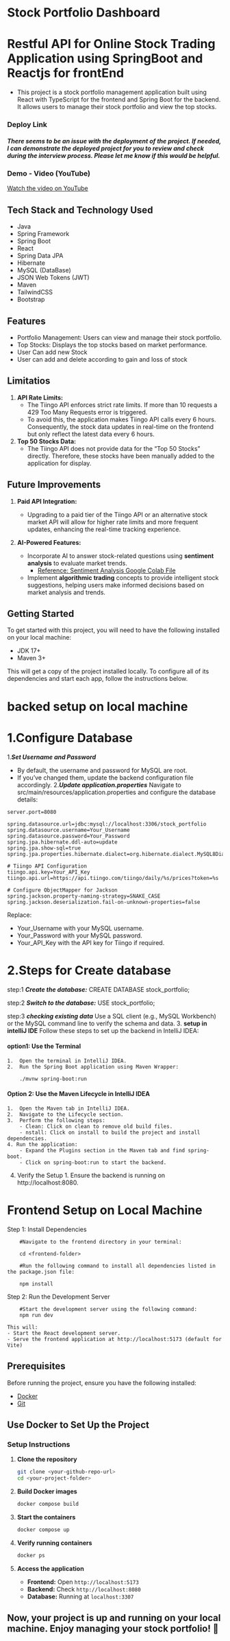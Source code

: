 # Stock Portfolio Dashboard
# Restful API for Online Stock Trading Application using SpringBoot and Reactjs for frontEnd 

- This project is a stock portfolio management application built using React with TypeScript for the frontend and Spring Boot for the backend. It allows users to manage their stock portfolio and view the top stocks.
### Deploy Link
##### There seems to be an issue with the deployment of the project. If needed, I can demonstrate the deployed project for you to review and check during the interview process. Please let me know if this would be helpful.

### Demo - Video (YouTube)
[Watch the video on YouTube](https://youtu.be/fXSm0wjJLdg)

## Tech Stack and Technology Used

- Java
- Spring Framework
- Spring Boot
- React
- Spring Data JPA
- Hibernate
- MySQL (DataBase)
- JSON Web Tokens (JWT)
- Maven
- TailwindCSS
- Bootstrap

## Features

- Portfolio Management: Users can view and manage their stock portfolio.
- Top Stocks: Displays the top stocks based on market performance.
- User Can add new Stock 
- User can add and delete according to gain and loss of stock

## Limitatios
1. **API Rate Limits:**
    - The Tiingo API enforces strict rate limits. If more than 10 requests  a 429 Too Many Requests error is triggered.
    - To avoid this, the application makes Tiingo API calls every 6 hours. Consequently, the stock data updates in real-time on the frontend but only reflect the latest data every 6 hours.
2. **Top 50 Stocks Data:**
    - The Tiingo API does not provide data for the “Top 50 Stocks” directly. Therefore, these stocks have been manually added to the application for display.

## Future Improvements
1. **Paid API Integration:**
   - Upgrading to a paid tier of the Tiingo API or an alternative stock market API will allow for higher rate limits and more frequent updates, enhancing the real-time tracking experience.

2. **AI-Powered Features:**
   - Incorporate AI to answer stock-related questions using **sentiment analysis** to evaluate market trends.  
     - [Reference: Sentiment Analysis Google Colab File](https://colab.research.google.com/drive/1Vlsarlmzuad2ghsyMM7ztyCpU7tN4l96?usp=sharing)
   - Implement **algorithmic trading** concepts to provide intelligent stock suggestions, helping users make informed decisions based on market analysis and trends.

## Getting Started

To get started with this project, you will need to have the following installed on your local machine:

- JDK 17+
- Maven 3+


This will get a copy of the project installed locally. To configure all of its dependencies and start each app, follow the instructions below.
# backed setup on local machine

# 1.**Configure Database**
1.***Set Username and Password***
- By default, the username and password for MySQL are root.
- If you’ve changed them, update the backend configuration file accordingly.
2.***Update application.properties***
Navigate to src/main/resources/application.properties and configure the database details:
```
server.port=8080

spring.datasource.url=jdbc:mysql://localhost:3306/stock_portfolio
spring.datasource.username=Your_Username
spring.datasource.password=Your_Password
spring.jpa.hibernate.ddl-auto=update
spring.jpa.show-sql=true
spring.jpa.properties.hibernate.dialect=org.hibernate.dialect.MySQL8Dialect

# Tiingo API Configuration
tiingo.api.key=Your_API_Key
tiingo.api.url=https://api.tiingo.com/tiingo/daily/%s/prices?token=%s

# Configure ObjectMapper for Jackson
spring.jackson.property-naming-strategy=SNAKE_CASE
spring.jackson.deserialization.fail-on-unknown-properties=false
```
Replace:
- Your_Username with your MySQL username.
- Your_Password with your MySQL password.
- Your_API_Key with the API key for Tiingo if required.
# 2.**Steps for Create database**
step:1 ***Create the database:***
CREATE DATABASE stock_portfolio;

step:2 ***Switch to the database:***
USE stock_portfolio;

step:3 ***checking existing data***
Use a SQL client (e.g., MySQL Workbench) or the MySQL command line to verify the schema and data.
3.  **setup in intelliJ IDE**
Follow these steps to set up the backend in IntelliJ IDEA:
#### option1: Use the Terminal
	1.	Open the terminal in IntelliJ IDEA.
    2.	Run the Spring Boot application using Maven Wrapper:
```
    ./mvnw spring-boot:run
```

#### Option 2: Use the Maven Lifecycle in IntelliJ IDEA
    1.	Open the Maven tab in IntelliJ IDEA.
	2.	Navigate to the Lifecycle section.
	3.	Perform the following steps:
        - Clean: Click on clean to remove old build files.
        - nstall: Click on install to build the project and install dependencies.
    4. Run the application:
        - Expand the Plugins section in the Maven tab and find spring-boot.
        - Click on spring-boot:run to start the backend.
4.   Verify the Setup
	1.	Ensure the backend is running on http://localhost:8080.

# Frontend Setup on Local Machine

Step 1: Install Dependencies
```
    #Navigate to the frontend directory in your terminal:
    
    cd <frontend-folder>
    
    #Run the following command to install all dependencies listed in the package.json file:
    
    npm install
```
Step 2: Run the Development Server
```
    #Start the development server using the following command:
    npm run dev
```
    This will:
    - Start the React development server. 
    - Serve the frontend application at http://localhost:5173 (default for Vite)

## Prerequisites
Before running the project, ensure you have the following installed:
- [Docker](https://www.docker.com/get-started)
- [Git](https://git-scm.com/)

## Use Docker to Set Up the Project

### **Setup Instructions**
1. **Clone the repository**  
   ```sh
   git clone <your-github-repo-url>
   cd <your-project-folder>
   ```

2. **Build Docker images**  
   ```sh
   docker compose build
   ```

3. **Start the containers**  
   ```sh
   docker compose up 
   ```

4. **Verify running containers**  
   ```sh
   docker ps
   ```

5. **Access the application**  
   - **Frontend:** Open `http://localhost:5173`
   - **Backend:** Check `http://localhost:8080`
   - **Database:** Running at `localhost:3307`


## Now, your project is up and running on your local machine. Enjoy managing your stock portfolio! 🚀

